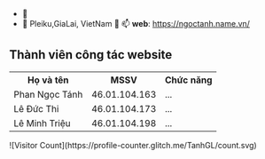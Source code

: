-   👀 
- 🌱 Pleiku,GiaLai, VietNam 💞️ 📫 
**web**: https://ngoctanh.name.vn/


                       
<html>

<body>

<h2>Thành viên công tác website</h2>

<table style="width:100%">
  <tr>
    <th>Họ và tên</th>
    <th>MSSV</th>
    <th>Chức năng</th>
  </tr>
  <tr>
    <td>Phan Ngọc Tánh</td>
    <td>46.01.104.163</td>
    <td>...</td>
  </tr>
  <tr>
    <td>Lê Đức Thi</td>
    <td>46.01.104.173</td>
    <td>...</td>
  </tr>
   <tr>
    <td>Lê Minh Triệu</td>
    <td>46.01.104.198</td>
    <td>...</td>
  </tr>
</table>
</body>
</html>
![Visitor Count](https://profile-counter.glitch.me/TanhGL/count.svg)

